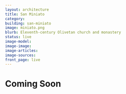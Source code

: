 ```yaml
---
layout: architecture
title: San Miniato
category:
building: san-miniato
image: miniato.png
blurb: Eleventh-century Olivetan church and monastery
status: live
image-model: 
image-image: 
image-articles: 
image-sources:
front_page: live
---
```


# Coming Soon
